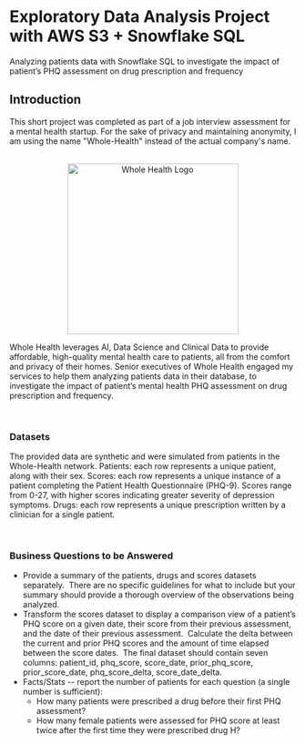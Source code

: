 # Exploratory Data Analysis Project with AWS S3 + Snowflake SQL
Analyzing patients data with Snowflake SQL to investigate the impact of patient’s PHQ assessment on drug prescription and frequency


## Introduction

This short project was completed as part of a job interview assessment for a mental health startup. For the sake of privacy and maintaining anonymity, I am using the name "Whole-Health" instead of the actual company's name.

<br>

<div align="center">
    <img src="attachment:Whole%20Health%20Company%20Logo.png" alt="Whole Health Logo" style="width: 300px; height: 300px;">
</div>


Whole Health leverages AI, Data Science and Clinical Data to provide affordable, high-quality mental health care to patients, all from the comfort and privacy of their homes.
Senior executives of Whole Health engaged my services to help them analyzing patients data in their database, to investigate the impact of patient’s mental health PHQ assessment on drug prescription and frequency.


<br>


### Datasets
The provided data are synthetic and were simulated from patients in the Whole-Health network.
Patients: each row represents a unique patient, along with their sex.
Scores: each row represents a unique instance of a patient completing the Patient Health Questionnaire (PHQ-9). Scores range from 0-27, with higher scores indicating greater severity of depression symptoms.
Drugs: each row represents a unique prescription written by a clinician for a single patient.

<br>


### Business Questions to be Answered
- Provide a summary of the patients, drugs and scores datasets separately.  There are no specific guidelines for what to include but your summary should provide a thorough overview of the observations being analyzed.
- Transform the scores dataset to display a comparison view of a patient’s PHQ score on a given date, their score from their previous assessment, and the date of their previous assessment.  Calculate the delta between the current and prior PHQ scores and the amount of time elapsed between the score dates.  The final dataset should contain seven columns: patient_id, phq_score, score_date, prior_phq_score, prior_score_date, phq_score_delta, score_date_delta. 
- Facts/Stats -- report the number of patients for each question (a single number is sufficient):
    - How many patients were prescribed a drug before their first PHQ assessment?
    - How many female patients were assessed for PHQ score at least twice after the first time they were prescribed drug H?

<br>
